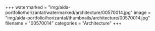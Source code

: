 +++
watermarked = "img/aida-portfolio/horizantal/watermarked/architecture/00570014.jpg"
image = "img/aida-portfolio/horizantal/thumbnails/architecture/00570014.jpg"
filename = "00570014"
categories = "Architecture"
+++
